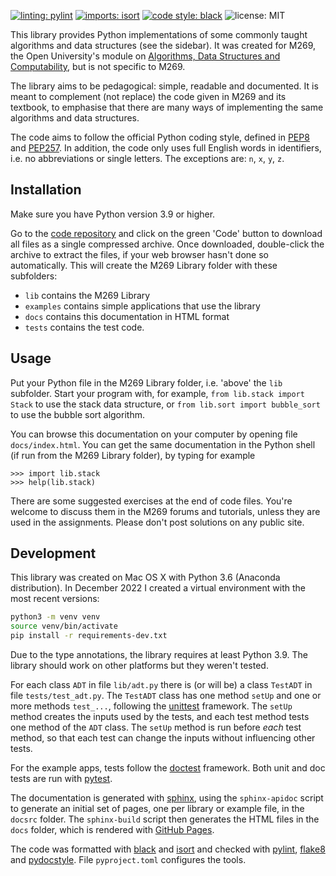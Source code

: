 [![linting: pylint](https://img.shields.io/badge/linting-pylint-yellowgreen)](https://github.com/PyCQA/pylint)
[![imports: isort](https://img.shields.io/badge/imports-isort-%231674b1?style=flat&labelColor=ef8336)](https://pycqa.github.io/isort/)
[![code style: black](https://img.shields.io/badge/code%20style-black-black)](https://github.com/psf/black)
![license: MIT](https://img.shields.io/github/license/mwermelinger/m269-library)

This library provides Python implementations of some
commonly taught algorithms and data structures (see the sidebar).
It was created for M269, the Open University's
module on [Algorithms, Data Structures and Computability](http://www.open.ac.uk/courses/modules/m269),
but is not specific to M269.

The library aims to be pedagogical: simple, readable and documented.
It is meant to complement (not replace) the code
given in M269 and its textbook,
to emphasise that there are many ways of implementing
the same algorithms and data structures.

The code aims to follow the official Python coding style,
defined in [PEP8](http://pep8.org)
and [PEP257](https://www.python.org/dev/peps/pep-0257/).
In addition, the code only uses full English words in identifiers,
i.e. no abbreviations or single letters.
The exceptions are: `n`, `x`, `y`, `z`.

## Installation

Make sure you have Python version 3.9 or higher.

Go to the [code repository](https://github.com/mwermelinger/m269-library) and
click on the green 'Code' button to download all files as a single compressed archive.
Once downloaded, double-click the archive to extract the files,
if your web browser hasn't done so automatically.
This will create the M269 Library folder with these subfolders:

- `lib` contains the M269 Library
- `examples` contains simple applications that use the library
- `docs` contains this documentation in HTML format
- `tests` contains the test code.

## Usage

Put your Python file in the M269 Library folder,
i.e. 'above' the `lib` subfolder.
Start your program with, for example,
`from lib.stack import Stack` to use the stack data structure,
or `from lib.sort import bubble_sort` to use the bubble sort algorithm.

You can browse this documentation on your computer by opening file `docs/index.html`.
You can get the same documentation in the Python shell
(if run from the M269 Library folder), by typing for example
```
>>> import lib.stack
>>> help(lib.stack)
```

There are some suggested exercises at the end of code files.
You're welcome to discuss them in the M269 forums and tutorials,
unless they are used in the assignments.
Please don't post solutions on any public site.

## Development

This library was created on Mac OS X with Python 3.6 (Anaconda distribution).
In December 2022 I created a virtual environment with the most recent versions:
```bash
python3 -m venv venv
source venv/bin/activate
pip install -r requirements-dev.txt
```
Due to the type annotations, the library requires at least Python 3.9.
The library should work on other platforms but they weren't tested.

For each class `ADT` in file `lib/adt.py` there is (or will be)
a class `TestADT` in file `tests/test_adt.py`.
The `TestADT` class has one method `setUp` and
one or more methods `test_...`, following the
[unittest](https://docs.python.org/3/library/unittest.html) framework.
The `setUp` method creates the inputs used by the tests,
and each test method tests one method of the `ADT` class.
The `setUp` method is run before _each_ test method,
so that each test can change the inputs without influencing other tests.

For the example apps, tests follow the
[doctest](https://docs.python.org/3/library/doctest.html) framework.
Both unit and doc tests are run with [pytest](https://docs.pytest.org).

The documentation is generated with [sphinx](http://sphinx-doc.org),
using the `sphinx-apidoc` script to generate an initial set of pages,
one per library or example file, in the `docsrc` folder.
The `sphinx-build` script then generates the HTML files in the `docs` folder,
which is rendered with [GitHub Pages](https://docs.github.com/en/pages/quickstart).

The code was formatted with [black](https://black.readthedocs.io/en/stable/)
and [isort](https://pycqa.github.io/isort/) and checked with
[pylint](http://pylint.org), [flake8](http://flake8.pycqa.org/) and
[pydocstyle](http://www.pydocstyle.org/).
File `pyproject.toml` configures the tools.

